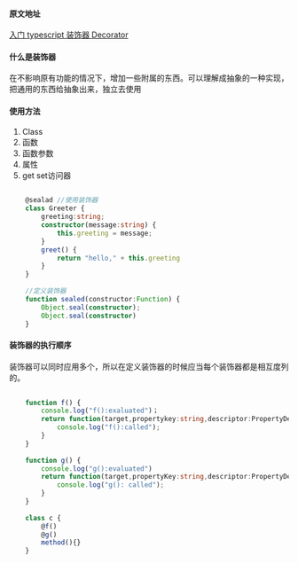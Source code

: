 #### 原文地址
[ 入门 typescript 装饰器 Decorator](https://juejin.im/post/5c84c6afe51d453ac76c2d97)
#### 什么是装饰器

在不影响原有功能的情况下，增加一些附属的东西。可以理解成抽象的一种实现，把通用的东西给抽象出来，独立去使用

#### 使用方法

1. Class
2. 函数
3. 函数参数
4. 属性
5. get set访问器

```typescript
	
	@sealad //使用装饰器
	class Greeter {
		greeting:string;
		constructor(message:string) {
			this.greeting = message;
		}
		greet() {
			return "hello," + this.greeting
		}
	}
	
	//定义装饰器
	function sealed(constructor:Function) {
		Object.seal(constructor);
		Object.seal(constructor)
	}
```

#### 装饰器的执行顺序

装饰器可以同时应用多个，所以在定义装饰器的时候应当每个装饰器都是相互度列的。
```typescript
	
	function f() {
		console.log("f():exaluated")；
		return function(target,propertykey:string,descriptor:PropertyDescriptor) {
            console.log("f():called");
		}
	}
	
	function g() {
		console.log("g():evaluated")
		return function(target,propertyKey:string,descriptor:PropertyDescript) {
            console.log("g(): called");
		}
	}
	
	class c {
		@f()
		@g()
		method(){}
	}
```